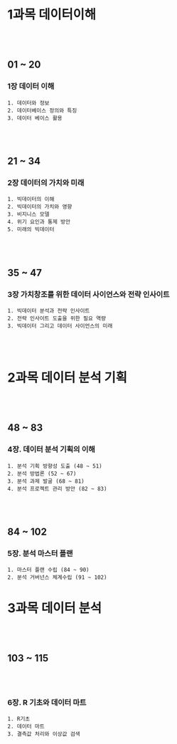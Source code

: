 # 1과목 데이터이해

</br></br>

## 01 ~ 20

### 1장 데이터 이해

    1. 데이터와 정보
    2. 데이터베이스 정의와 특징
    3. 데이터 베이스 활용

</br></br>

## 21 ~ 34

### 2장 데이터의 가치와 미래

    1. 빅데이터의 이해
    2. 빅데이터의 가치와 영향
    3. 비지니스 모델
    4. 위기 요인과 통제 방안
    5. 미래의 빅데이터

</br></br>

## 35 ~ 47

### 3장 가치창조를 위한 데이터 사이언스와 전략 인사이트

    1. 빅데이터 분석과 전략 인사이트
    2. 전략 인사이트 도출을 위한 필요 역량
    3. 빅데이터 그리고 데이터 사이언스의 미래

</br></br>

# 2과목 데이터 분석 기획

</br></br>

## 48 ~ 83

### 4장. 데이터 분석 기획의 이해

    1. 분석 기획 방향성 도출 (48 ~ 51)
    2. 분석 방법론 (52 ~ 67)
    3. 분석 과제 발굴 (68 ~ 81)
    4. 분석 프로젝트 관리 방안 (82 ~ 83)

</br></br>

## 84 ~ 102

### 5장. 분석 마스터 플랜

    1. 마스터 플랜 수립 (84 ~ 90)
    2. 분석 거버넌스 체계수립 (91 ~ 102)

# 3과목 데이터 분석

</br></br>

## 103 ~ 115

</br></br>

### 6장. R 기초와 데이터 마트

    1. R기초
    2. 데이터 마트
    3. 결측값 처리와 이상값 검색
